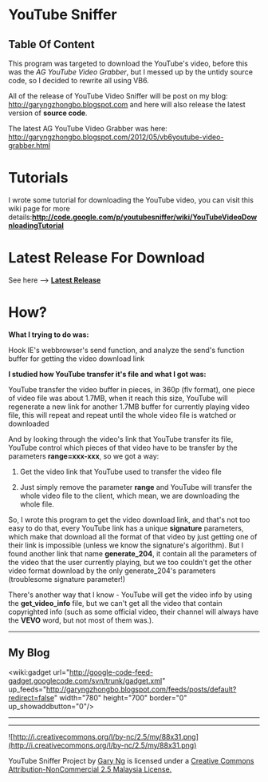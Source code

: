 # **YouTube Sniffer** #

## Table Of Content ##


This program was targeted to download the YouTube's video, before this was the _AG YouTube Video Grabber_, but I messed up by the untidy source code, so I decided to rewrite all using VB6.

All of the release of YouTube Video Sniffer will be post on my blog: http://garyngzhongbo.blogspot.com and here will also release the latest version of **source code**.

The latest AG YouTube Video Grabber was here:
http://garyngzhongbo.blogspot.com/2012/05/vb6youtube-video-grabber.html

# **Tutorials** #
I wrote some tutorial for downloading the YouTube video, you can visit this wiki page for more details:**http://code.google.com/p/youtubesniffer/wiki/YouTubeVideoDownloadingTutorial**

# **Latest Release For Download** #
See here --> **[Latest Release](http://code.google.com/p/youtubesniffer/wiki/LatestRelease)**

# **How?** #
**What I trying to do was:**

Hook IE's webbrowser's send function, and analyze the send's function buffer for getting the video download link

**I studied how YouTube transfer it's file and what I got was:**

YouTube transfer the video buffer in pieces, in 360p (flv format), one piece of video file was about 1.7MB, when it reach this size, YouTube will regenerate a new link for another 1.7MB buffer for currently playing video file, this will repeat and repeat until the whole video file is watched or downloaded

And by looking through the video's link that YouTube transfer its file, YouTube control which pieces of that video have to be transfer by the parameters **range=xxx-xxx**, so we got a way:

1. Get the video link that YouTube used to transfer the video file

2. Just simply remove the parameter **range** and YouTube will transfer the whole video file to the client, which mean, we are downloading the whole file.

So, I wrote this program to get the video download link, and that's not too easy to do that, every YouTube link has a unique **signature** parameters, which make that download all the format of that video by just getting one of their link is impossible (unless we know the signature's algorithm). But I found another link that name **generate\_204**, it contain all the parameters of the video that the user currently playing, but we too couldn't get the other video format download by the only generate\_204's parameters (troublesome signature parameter!)

There's another way that I know - YouTube will get the video info by using the **get\_video\_info** file, but we can't get all the video that contain copyrighted info (such as some official video, their channel will always have the **VEVO** word, but not most of them was.).

---

## **My Blog** ##

<wiki:gadget url="http://google-code-feed-gadget.googlecode.com/svn/trunk/gadget.xml" up\_feeds="http://garyngzhongbo.blogspot.com/feeds/posts/default?redirect=false"  width="780"  height="700" border="0" up\_showaddbutton="0"/>

---



---

![http://i.creativecommons.org/l/by-nc/2.5/my/88x31.png](http://i.creativecommons.org/l/by-nc/2.5/my/88x31.png)

YouTube Sniffer Project by [Gary Ng](http://garyngzhongbo.blogspot.com/) is licensed under a [Creative Commons Attribution-NonCommercial 2.5 Malaysia License.](http://creativecommons.org/licenses/by-nc/2.5/my/deed.en_US)